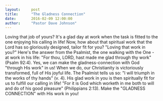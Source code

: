 ```yaml
---
layout:     post
title:      "The Gladness Connection"
date:       2016-02-09 12:00:00
author:     "Pastor Dave Johnson"
---
```


 Loving that job of yours? It's a glad day at work when the task is fitted to the one enjoying his calling in life!  Now, how about that spiritual work that the Lord has so gloriously designed, tailor fit for you?  "Loving that work in you?"  Here's the answer from the Psalmist, the one walking with the One - at work in his life: "For thou, LORD, hast made me glad through thy work" (Psalm 92:4).  Yes, we can make the gladness-connection with God "through His work" in us!  When we do, our Christianity is victoriously transformed, full of His joyful life. The Psalmist tells us so: "I will triumph in the works of thy hands" (v. 4).  His glad work in you is then spiritually fit for us to fulfill our calling in life! "For it is God which worketh in me both to will and do of his good pleasure" (Philippians 2:13). Make the "GLADNESS CONNECTION" with His work in you!
